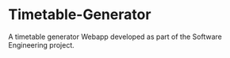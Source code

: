 # Timetable-Generator
A timetable generator Webapp developed as part of the Software Engineering project.
